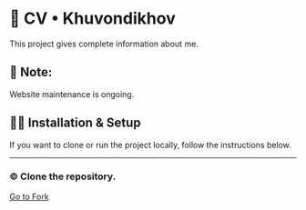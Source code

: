 <h1>🧾 CV • Khuvondikhov</h1>
<p>This project gives complete information about me.</p>
<h2>📝 Note: </h2>
<p>Website maintenance is ongoing.</p>
<h2>🧑‍💻 Installation & Setup</h2>
<p>If you want to clone or run the project locally, follow the instructions below.</p>
<hr>
<h3> &copy Clone the repository. </h3>
<a href="https://github.com/Sardorbek-Kuvondikov/MyCreativeSpace-">Go to Fork</a>
